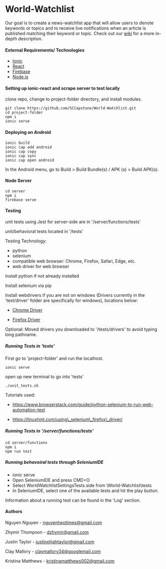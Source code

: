 # World-Watchlist

Our goal is to create a news-watchlist app that will allow users to denote keywords or topics and to receive live notifications when an article is published matching their keyword or topic. Check out our [wiki](https://github.com/SCCapstone/World-Watchlist/wiki/Project-Description) for a more in-depth description. 

#### External Requirements/ Technologies

- [Ionic](https://ionicframework.com/)
- [React](https://ionicframework.com/docs/react)
- [Firebase](https://firebase.google.com/)
- [Node.js](https://nodejs.org/en/)

#### Setting up ionic-react and scrape server to test locally
clone repo, change to project-folder directory, and install modules.

``` 
git clone https://github.com/SCCapstone/World-Watchlist.git
cd project-folder
npm i
ionic serve
```
#### Deploying on Android
```
ionic build
ionic cap add android
ionic cap copy
ionic cap sync
ionic cap open android
```
In the Android menu, go to Build > Build Bundle(s) / APK (s) > Build APK(s).

#### Node Server

``` 
cd server
npm i
firebase serve
```


#### Testing

unit tests using Jest for server-side are in '/server/functions/tests' 

unit/behavioral tests located in '/tests'

Testing Technology:
- python
- selenium
- compatible web browser: Chrome, Firefox, Safari, Edge, etc.
- web driver for web browser

Install python if not already installed
	
Install selenium via pip
	
Install webdrivers if you are not on windows (Drivers currently in the 'test/driver' folder are specifically for windows), locations below:
	
- [Chrome Driver](https://sites.google.com/a/chromium.org/chromedriver/downloads)
		
- [Firefox Driver](https://github.com/mozilla/geckodriver/releases/tag/v0.29.0)
		
Optional: Moved drivers you downloaded to '/tests/drivers' to avoid typing long pathname.

##### Running Tests in 'tests'

First go to 'project-folder' and run the localhost.

```
ionic serve
```

open up new terminal to go into 'tests'

```
./unit_tests.sh
```
	
Tutorials used:

- https://www.browserstack.com/guide/python-selenium-to-run-web-automation-test

- https://linuxhint.com/using\_selenium\_firefox\_driver/


##### Running Tests in '/server/functions/tests' 
``` 
cd server/functions
npm i
npm run test
```
##### Running behavoiral tests through SeleniumIDE
* ionic serve
* Open SeleniumIDE and press CMD+O
* Select WorldWatchlistSettingsTests.side from \World-Watchlist\tests
* In SeleniumIDE, select one of the available tests and hit the play button.

Information about a running test can be found in the 'Log' section.
#### Authors

Nguyen Nguyen - nguyentwotimes@gmail.com

Zhymir Thompson - dzhymir@gmail.com

Justin Taylor - justinelijahtaylor@gmail.com

Clay Mallory - claymallory34@googlemail.com

Kristina Matthews - kristinamatthews002@gmail.com

